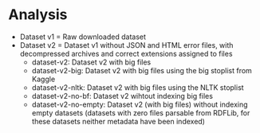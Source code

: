 # Analysis

- Dataset v1 = Raw downloaded dataset
- Dataset v2 = Dataset v1 without JSON and HTML error files, with decompressed archives and correct extensions assigned to files
    - dataset-v2: Dataset v2 with big files
    - dataset-v2-big: Dataset v2 with big files using the big stoplist from Kaggle
    - dataset-v2-nltk: Dataset v2 with big files using the NLTK stoplist
    - dataset-v2-no-bf: Dataset v2 wihtout indexing big files
    - dataset-v2-no-empty: Dataset v2 (with big files) without indexing empty datasets (datasets with zero files parsable from RDFLib, for these datasets neither metadata have been indexed)